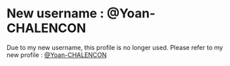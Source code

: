 # New username : @Yoan-CHALENCON
Due to my new username, this profile is no longer used.
Please refer to my new profile : [@Yoan-CHALENCON](https://github.com/Yoan-CHALENCON)
